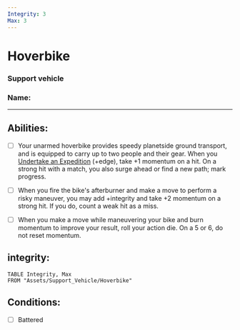 ```yaml
---
Integrity: 3
Max: 3
---
```

# Hoverbike
### Support vehicle
### Name:
<hr>


## Abilities:
- [ ] Your unarmed hoverbike provides speedy planetside ground transport, and is equipped to carry up to two people and their gear. When you [Undertake an Expedition](Moves/exploration/undertake_an_expedition) (+edge), take +1 momentum on a hit. On a strong hit with a match, you also surge ahead or find a new path; mark progress.

- [ ] When you fire the bike's afterburner and make a move to perform a risky maneuver, you may add +integrity and take +2 momentum on a strong hit. If you do, count a weak hit as a miss.

- [ ] When you make a move while maneuvering your bike and burn momentum to improve your result, roll your action die. On a 5 or 6, do not reset momentum.

## integrity:
```dataview
TABLE Integrity, Max
FROM "Assets/Support_Vehicle/Hoverbike"
```
## Conditions:
- [ ] Battered
